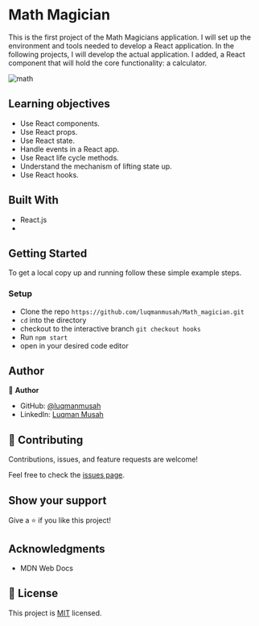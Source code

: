 # Math Magician

This is the first project of the Math Magicians application. I will set up the environment and tools needed to develop a React application. In the following projects, I will develop the actual application. I added, a React component that will hold the core functionality: a calculator.

![math](https://user-images.githubusercontent.com/22328716/130453058-f213bd89-5728-418e-bf05-586434ccdc69.png)

## Learning objectives

- Use React components.
- Use React props.
- Use React state.
- Handle events in a React app.
- Use React life cycle methods.
- Understand the mechanism of lifting state up.
- Use React hooks.
  
## Built With

- React.js
- 
## Getting Started

To get a local copy up and running follow these simple example steps.

### Setup

- Clone the repo `https://github.com/luqmanmusah/Math_magician.git`
- `cd` into the directory
- checkout to the interactive branch `git checkout hooks`
- Run `npm start` 
- open in your desired code editor

## Author

👤 **Author**

- GitHub: [@luqmanmusah](https://github.com/luqmanmusah)
- LinkedIn: [Luqman Musah](https://www.linkedin.com/in/luqman-musah/)

## 🤝 Contributing

Contributions, issues, and feature requests are welcome!

Feel free to check the [issues page](../../issues/).

## Show your support

Give a ⭐️ if you like this project!

## Acknowledgments

- MDN Web Docs

## 📝 License

This project is [MIT](https://github.com/git/git-scm.com/blob/main/MIT-LICENSE.txt) licensed.
